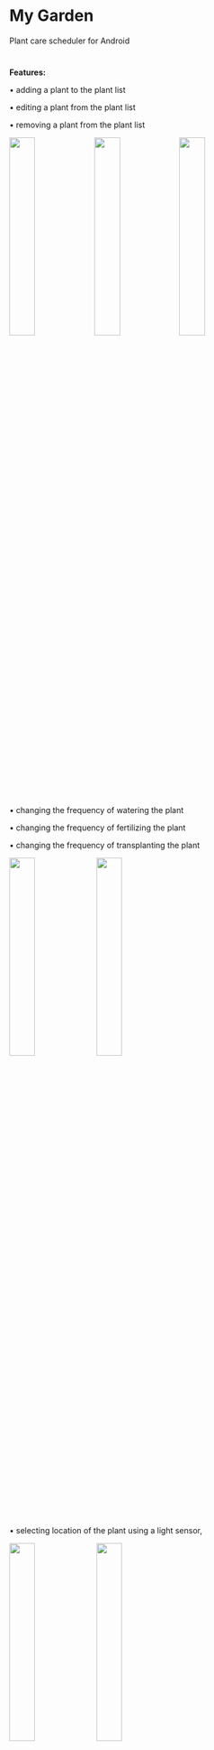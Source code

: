 # My Garden
Plant care scheduler for Android
#

**Features:**

• adding a plant to the plant list 

• editing a plant from the plant list

• removing a plant from the plant list

<img src="https://i.imgur.com/y0C1e8u.png" width=30% height=30%><img src="https://i.imgur.com/o52phKc.png" width=30% height=30%><img src="https://i.imgur.com/sRiojRF.png" width=30% height=30%>

• changing the frequency of watering the plant

• changing the frequency of fertilizing the plant

• changing the frequency of transplanting the plant

<img src="https://i.imgur.com/9ZNap5p.png" width=30% height=30%>
<img src="https://i.imgur.com/Qe4V4VT.png" width=30% height=30%>

• selecting location of the plant using a light sensor,

<img src="https://i.imgur.com/KpTVTn7.png" width=30% height=30%>
<img src="https://i.imgur.com/kqqMLkg.png" width=30% height=30%>

• marking a task and removing it from the task list

<img src="https://i.imgur.com/stxD9G0.png" width=30% height=30%>

